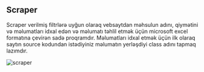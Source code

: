 ## Scraper

Scraper verilmiş filtrlərə uyğun olaraq vebsaytdan məhsulun adını, qiymətini və məlumatları idxal edən və məlumatı təhlil etmək üçün microsoft excel formatına çevirən sadə proqramdır.
Məlumatları idxal etmək üçün ilk olaraq saytın source kodundan istədiyiniz məlumatın yerləşdiyi class adını tapmaq lazımdır.

![scraper](https://github.com/alasgarovs/scraper/assets/70092601/df4a6650-c989-4418-951e-ac829280c590)
